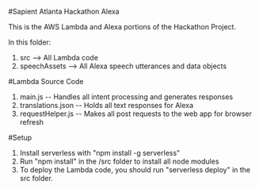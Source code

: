#Sapient Atlanta Hackathon Alexa

This is the AWS Lambda and Alexa portions of the Hackathon Project.

In this folder:
1. src --> All Lambda code
2. speechAssets --> All Alexa speech utterances and data objects


#Lambda Source Code
1. main.js -- Handles all intent processing and generates responses
2. translations.json -- Holds all text responses for Alexa
3. requestHelper.js -- Makes all post requests to the web app for browser refresh

#Setup
1. Install serverless with "npm install -g serverless"
2. Run "npm install" in the /src folder to install all node modules
3. To deploy the Lambda code, you should run "serverless deploy" in the src folder.
